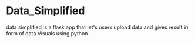 # Data_Simplified
data simplified is a flask app that let's users upload data and gives result in form of data Visuals using python
